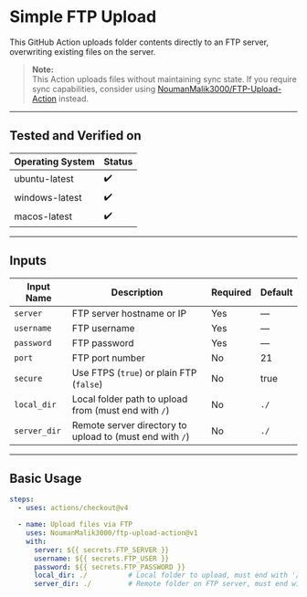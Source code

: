 # Simple FTP Upload

This GitHub Action uploads folder contents directly to an FTP server, overwriting existing files on the server.

> **Note:**  
> This Action uploads files without maintaining sync state. If you require sync capabilities, consider using [NoumanMalik3000/FTP-Upload-Action](https://github.com/NoumanMalik3000/ftp-upload-action) instead.

---

## Tested and Verified on

| Operating System  | Status  |
|-------------------|---------|
| ubuntu-latest     | ✔️      |
| windows-latest    | ✔️      |
| macos-latest      | ✔️      |

---

## Inputs

| Input Name   | Description                                             | Required | Default |
|--------------|---------------------------------------------------------|----------|---------|
| `server`     | FTP server hostname or IP                               | Yes      | —       |
| `username`   | FTP username                                            | Yes      | —       |
| `password`   | FTP password                                            | Yes      | —       |
| `port`       | FTP port number                                        | No       | 21      |
| `secure`     | Use FTPS (`true`) or plain FTP (`false`)               | No       | true    |
| `local_dir`  | Local folder path to upload from (must end with `/`)   | No       | `./`    |
| `server_dir` | Remote server directory to upload to (must end with `/`)| No       | `./`    |

---

## Basic Usage

```yaml
steps:
  - uses: actions/checkout@v4

  - name: Upload files via FTP
    uses: NoumanMalik3000/ftp-upload-action@v1
    with:
      server: ${{ secrets.FTP_SERVER }}
      username: ${{ secrets.FTP_USER }}
      password: ${{ secrets.FTP_PASSWORD }}
      local_dir: ./          # Local folder to upload, must end with '/'
      server_dir: ./         # Remote folder on FTP server, must end with '/'
